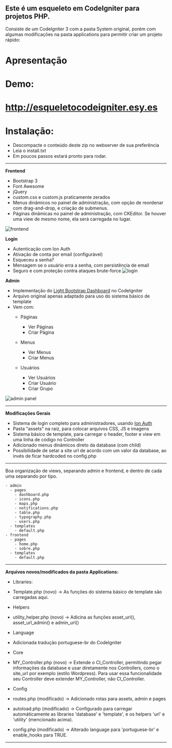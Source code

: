 Este é um esqueleto em CodeIgniter para projetos PHP.
-----------------------------------------------------

Consiste de um CodeIgniter 3 com a pasta System original, porém com algumas modificações na pasta applications para permitir criar um projeto rápido:

# Apresentação


# Demo:
# http://esqueletocodeigniter.esy.es

# Instalação:
  - Descompacte o conteúdo deste zip no webserver de sua preferência
  - Leia o install.txt
  - Em poucos passos estará pronto para rodar.

---

 **Frontend**
 
 - Bootstrap 3 
 - Font Awesome 
 - jQuery 
 - custom.css e custom.js praticamente zerados
 - Menus dinâmicos no painel de administração, com opção de reordenar com drag-and-drop, e criação de submenus.
 - Páginas dinâmicas no painel de administração, com CKEditor. Se houver uma view de mesmo nome, ela será carregada no lugar.

![frontend](http://i.imgur.com/dI6qT4X.jpg)

**Login**
 - Autenticação com Ion Auth
 - Ativação de conta por email (configurável)
 - Esqueceu a senha?
 - Mensagem se o usuário erra a senha, com persistência de email
 - Seguro e com proteção contra ataques brute-force
 ![login](http://i.imgur.com/TrOHfdW.jpg)

**Admin**

 - Implementação do [Light Bootstrap Dashboard](https://www.creative-tim.com/product/light-bootstrap-dashboard) no CodeIgniter
 -  Arquivo original apenas adaptado para uso do sistema básico de template
 -  Vem com:
     - Páginas
         - Ver Páginas
         - Criar Página

    - Menus
        - Ver Menus
        - Criar Menus
        
    - Usuários
        - Ver Usuários
        - Criar Usuário
        - Criar Grupo

![admin panel](http://i.imgur.com/saGSeb6.jpg)

---

**Modificações Gerais**

 - Sistema de login completo para administradores, usando [Ion Auth](https://github.com/benedmunds/CodeIgniter-Ion-Auth)
 - Pasta "assets" na raiz, para colocar arquivos CSS, JS e imagens
 - Sistema básico de template, para carregar o header, footer e view em uma linha de código no Controller
 - Adicionado menus dinâmicos direto da database (com child)
 - Possibilidade de setar a site url de acordo com um valor da database, ao invés de ficar hardcoded no config.php

---

Boa organização de views, separando admin e frontend, e dentro de cada uma separando por tipo.
 
    - admin
      - pages
        - dashboard.php
        - icons.php
        - maps.php
        - notifications.php
        - table.php
        - typography.php
        - users.php
      - templates
        - default.php
    - frontend
      - pages
        - home.php
        - sobre.php
      - templates
        - default.php

---

**Arquivos novos/modificados da pasta Applications:**

 - Libraries:
  -  Template.php (novo) -> As funções do sistema básico de template são carregadas aqui.

 - Helpers
  - utility_helper.php (novo) -> Adicina as funções asset_url(), asset_url_admin() e admin_url()

 - Language
  -  Adicionada tradução portuguese-br do CodeIgniter

 - Core
  -  MY_Controller.php (novo) -> Extende o CI_Controller, permitindo pegar informações da database e usar diretamente nos Controllers, como o site_url por exemplo (estilo Wordpress). Para usar essa funcionalidade seu Controller deve extender MY_Controller, não CI_Controller.

 - Config
  -  routes.php (modificado) -> Adicionado rotas para assets, admin e pages
  -  autoload.php (modificado) -> Configurado para carregar automáticamente as libraries 'database' e 'template', e os helpers 'url' e 'utility' (mencionado acima).
  -  config.php (modificado) -> Alterado language para 'portuguese-br' e enable_hooks para TRUE.

---